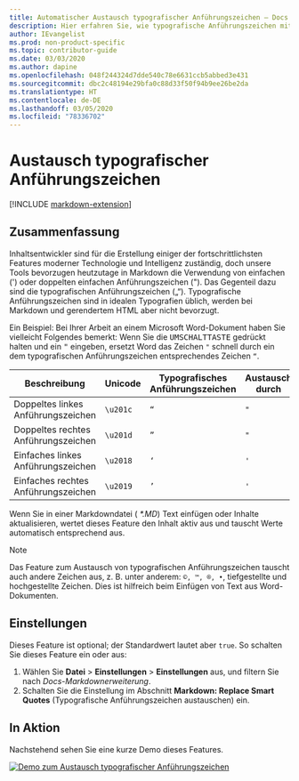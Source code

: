 ```yaml
---
title: Automatischer Austausch typografischer Anführungszeichen – Docs Authoring Pack
description: Hier erfahren Sie, wie typografische Anführungszeichen mithilfe des Docs Authoring Packs, Visual Studio Code-Erweiterung, automatisch ausgetauscht werden.
author: IEvangelist
ms.prod: non-product-specific
ms.topic: contributor-guide
ms.date: 03/03/2020
ms.author: dapine
ms.openlocfilehash: 048f244324d7dde540c78e6631ccb5abbed3e431
ms.sourcegitcommit: dbc2c48194e29bfa0c88d33f50f94b9ee26be2da
ms.translationtype: HT
ms.contentlocale: de-DE
ms.lasthandoff: 03/05/2020
ms.locfileid: "78336702"
---
```

# <a name="smart-quote-replacement"></a>Austausch typografischer Anführungszeichen

[!INCLUDE [markdown-extension](includes/markdown-extension.md)]

## <a name="summary"></a>Zusammenfassung

Inhaltsentwickler sind für die Erstellung einiger der fortschrittlichsten Features moderner Technologie und Intelligenz zuständig, doch unsere Tools bevorzugen heutzutage in Markdown die Verwendung von einfachen (') oder doppelten einfachen Anführungszeichen ("). Das Gegenteil dazu sind die typografischen Anführungszeichen („“). Typografische Anführungszeichen sind in idealen Typografien üblich, werden bei Markdown und gerendertem HTML aber nicht bevorzugt.

Ein Beispiel: Bei Ihrer Arbeit an einem Microsoft Word-Dokument haben Sie vielleicht Folgendes bemerkt: Wenn Sie die <kbd>UMSCHALTTASTE</kbd> gedrückt halten und ein <kbd>"</kbd> eingeben, ersetzt Word das Zeichen `"` schnell durch ein dem typografischen Anführungszeichen entsprechendes Zeichen `“`.

| Beschreibung        | Unicode  | Typografisches Anführungszeichen | Austausch durch |
|--------------------|----------|-------------|-------------|
| Doppeltes linkes Anführungszeichen  | `\u201c` | `“`         | `"`         |
| Doppeltes rechtes Anführungszeichen | `\u201d` | `”`         | `"`         |
| Einfaches linkes Anführungszeichen  | `\u2018` | `‘`         | `'`         |
| Einfaches rechtes Anführungszeichen | `\u2019` | `’`         | `'`         |

Wenn Sie in einer Markdowndatei ( *\*.MD*) Text einfügen oder Inhalte aktualisieren, wertet dieses Feature den Inhalt aktiv aus und tauscht Werte automatisch entsprechend aus.

> [!NOTE]
> Das Feature zum Austausch von typografischen Anführungszeichen tauscht auch andere Zeichen aus, z. B. unter anderem: `©, ™, ®, •`, tiefgestellte und hochgestellte Zeichen. Dies ist hilfreich beim Einfügen von Text aus Word-Dokumenten.

## <a name="preferences"></a>Einstellungen

Dieses Feature ist optional; der Standardwert lautet aber `true`. So schalten Sie dieses Feature ein oder aus:

1. Wählen Sie **Datei** > **Einstellungen** > **Einstellungen** aus, und filtern Sie nach *Docs-Markdownerweiterung*.
1. Schalten Sie die Einstellung im Abschnitt **Markdown: Replace Smart Quotes** (Typografische Anführungszeichen austauschen) ein.

## <a name="in-action"></a>In Aktion

Nachstehend sehen Sie eine kurze Demo dieses Features.

[![Demo zum Austausch typografischer Anführungszeichen](media/replace-smart-quotes.gif)](media/replace-smart-quotes.gif#lightbox)

